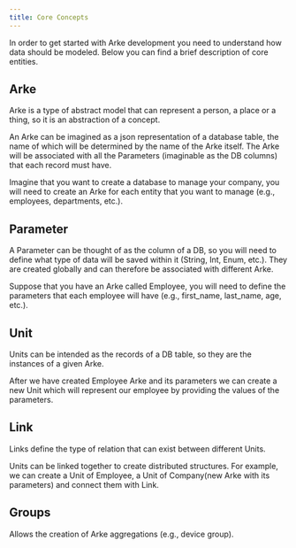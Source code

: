 ```yaml
---
title: Core Concepts
---
```


In order to get started with Arke development you need to understand how data should be modeled.
Below you can find a brief description of core entities.

## Arke

Arke is a type of abstract model that can represent a person, a place or a thing, so it is an abstraction of a concept.

An Arke can be imagined as a json representation of a database table, the name of which will be
determined by the name of the Arke itself. The Arke will be associated with all the Parameters
(imaginable as the DB columns) that each record must have.

Imagine that you want to create a database to manage your company, you will need to create an Arke for each entity that you want to manage (e.g., employees, departments, etc.).

## Parameter

A Parameter can be thought of as the column of a DB, so you will need to define what type of data will be saved
within it (String, Int, Enum, etc.). They are created globally and can therefore be associated with different Arke.

Suppose that you have an Arke called Employee, you will need to define the parameters that each employee will have (e.g., first_name, last_name, age, etc.).

## Unit
Units can be intended as the records of a DB table, so they are the instances of a given Arke.

After we have created Employee Arke and its parameters we can create a new Unit which will represent our employee by providing the values of the parameters.

## Link
Links define the type of relation that can exist between different Units.

Units can be linked together to create distributed structures.
For example, we can create a Unit of Employee, a Unit of Company(new Arke with its parameters) and connect them with Link.

## Groups
Allows the creation of Arke aggregations (e.g., device group).
